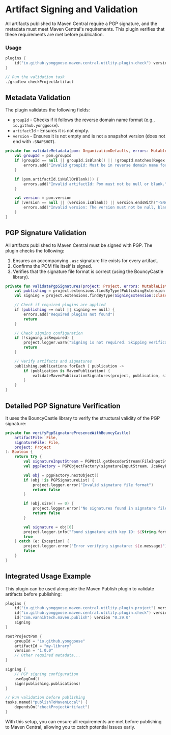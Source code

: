 # Artifact Signing and Validation

All artifacts published to Maven Central require a PGP signature, and the metadata must meet Maven Central's requirements. This plugin verifies that these requirements are met before publication.

### Usage

```kotlin
plugins {
    id("io.github.yonggoose.maven.central.utility.plugin.check") version "0.1.6"
}

// Run the validation task
./gradlew checkProjectArtifact
```
## Metadata Validation
The plugin validates the following fields:
- `groupId` - Checks if it follows the reverse domain name format (e.g., `io.github.yonggoose`).
- `artifactId` - Ensures it is not empty.
- `version` - Ensures it is not empty and is not a snapshot version (does not end with `-SNAPSHOT`).

```Kotlin
private fun validateMetadata(pom: OrganizationDefaults, errors: MutableList<String>) {
    val groupId = pom.groupId
    if (groupId == null || groupId.isBlank() || !groupId.matches(Regex("^[a-z]+(\\.[a-z][a-z0-9]*)+$"))) {
        errors.add("Invalid groupId: Must be in reverse domain name format or not be null or blank.")
    }

    if (pom.artifactId.isNullOrBlank()) {
        errors.add("Invalid artifactId: Pom must not be null or blank.")
    }

    val version = pom.version
    if (version == null || (version.isBlank() || version.endsWith("-SNAPSHOT"))) {
        errors.add("Invalid version: The version must not be null, blank, or end with '-SNAPSHOT'.")
    }
}
```

## PGP Signature Validation
All artifacts published to Maven Central must be signed with PGP. The plugin checks the following:

1. Ensures an accompanying `.asc` signature file exists for every artifact.
2. Confirms the POM file itself is signed.
3. Verifies that the signature file format is correct (using the BouncyCastle library).

```Kotlin
private fun validatePgpSignatures(project: Project, errors: MutableList<String>) {
    val publishing = project.extensions.findByType(PublishingExtension::class.java)
    val signing = project.extensions.findByType(SigningExtension::class.java)

    // Check if required plugins are applied
    if (publishing == null || signing == null) {
        errors.add("Required plugins not found")
        return
    }

    // Check signing configuration
    if (!signing.isRequired) {
        project.logger.warn("Signing is not required. Skipping verification.")
        return
    }

    // Verify artifacts and signatures
    publishing.publications.forEach { publication ->
        if (publication is MavenPublication) {
            validateMavenPublicationSignatures(project, publication, signing.configuration.artifacts, errors)
        }
    }
}
```

## Detailed PGP Signature Verification
It uses the BouncyCastle library to verify the structural validity of the PGP signature:

```Kotlin
private fun verifyPgpSignaturePresenceWithBouncyCastle(
    artifactFile: File,
    signatureFile: File,
    project: Project
): Boolean {
    return try {
        val signatureInputStream = PGPUtil.getDecoderStream(FileInputStream(signatureFile))
        val pgpFactory = PGPObjectFactory(signatureInputStream, JcaKeyFingerprintCalculator())

        val obj = pgpFactory.nextObject()
        if (obj !is PGPSignatureList) {
            project.logger.error("Invalid signature file format")
            return false
        }

        if (obj.size() == 0) {
            project.logger.error("No signatures found in signature file")
            return false
        }

        val signature = obj[0]
        project.logger.info("Found signature with key ID: ${String.format("0x%X", signature.keyID)}")
        true
    } catch (e: Exception) {
        project.logger.error("Error verifying signature: ${e.message}")
        false
    }
}
```

## Integrated Usage Example
This plugin can be used alongside the Maven Publish plugin to validate artifacts before publishing:

```Kotlin
plugins {
    id("io.github.yonggoose.maven.central.utility.plugin.project") version "0.1.6"
    id("io.github.yonggoose.maven.central.utility.plugin.check") version "0.1.6"
    id("com.vanniktech.maven.publish") version "0.29.0"
    signing
}

rootProjectPom {
    groupId = "io.github.yonggoose"
    artifactId = "my-library"
    version = "1.0.0"
    // Other required metadata...
}

signing {
    // PGP signing configuration
    useGpgCmd()
    sign(publishing.publications)
}

// Run validation before publishing
tasks.named("publishToMavenLocal") {
    dependsOn("checkProjectArtifact")
}
```

With this setup, you can ensure all requirements are met before publishing to Maven Central, allowing you to catch potential issues early.
